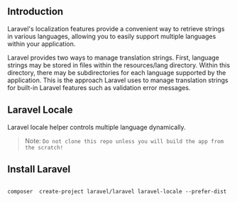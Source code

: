 ## Introduction

Laravel's localization features provide a convenient way to retrieve strings in various languages, allowing you to easily support multiple languages within your application.

Laravel provides two ways to manage translation strings. First, language strings may be stored in files within the resources/lang directory. Within this directory, there may be subdirectories for each language supported by the application. This is the approach Laravel uses to manage translation strings for built-in Laravel features such as validation error messages.

## Laravel Locale

Laravel locale helper controls multiple language dynamically. 

<p><p>
<p><p>
<blockquote>
<p>Note: <code>Do not clone this repo unless you will build the app from the scratch!</p></code>
</blockquote>
<p><p>
<p><p>
    
## Install Laravel
<pre><code>
composer  create-project laravel/laravel laravel-locale --prefer-dist
</code></pre>
